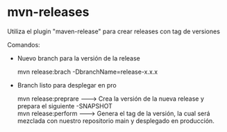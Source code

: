 # mvn-releases

Utiliza el plugin "maven-release" para crear releases con tag de versiones

Comandos:

- Nuevo branch para la versión de la release

  mvn release:brach -DbranchName=release-x.x.x

- Branch listo para desplegar en pro

  mvn release:preprare ---> Crea la versión de la nueva release y prepara el siguiente -SNAPSHOT <br/>
  mvn release:perform  ---> Genera el tag de la versión, la cual será mezclada con nuestro repositorio main y desplegado en producción.



